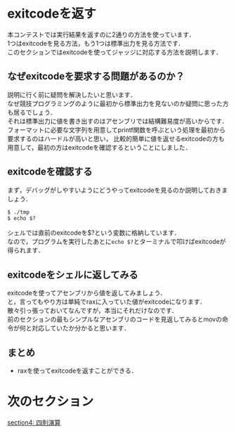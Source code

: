 # exitcodeを返す
本コンテストでは実行結果を返すのに2通りの方法を使っています．  
1つはexitcodeを見る方法，もう1つは標準出力を見る方法です．  
このセクションではexitcodeを使ってジャッジに対応する方法を説明します．  

## なぜexitcodeを要求する問題があるのか？ 
説明に行く前に疑問を解決したいと思います．  
なぜ競技プログラミングのように最初から標準出力を見ないのか疑問に思った方も居るでしょう．  
それは標準出力に値を書き出すのはアセンブリでは結構難易度が高いからです．  
フォーマットに必要な文字列を用意してprintf関数を呼ぶという処理を最初から要求するのはハードルが高いと思い，
比較的簡単に値を返せるexitcodeの方も用意して，最初の方はexitcodeを確認するということにしました．

## exitcodeを確認する
まず，デバッグがしやすいようにどうやってexitcodeを見るのか説明しておきましょう．
```sh
$ ./tmp
$ echo $?
```

シェルでは直前のexitcodeを$?という変数に格納しています．  
なので，プログラムを実行したあとに`echo $?`とターミナルで叩けばexitcodeが得られます．  

## exitcodeをシェルに返してみる  
exitcodeを使ってアセンブリから値を返してみましょう．  
と，言ってもやり方は単純でraxに入っていた値がexitcodeになります．  
散々引っ張っておいてなんですが，本当にそれだけなのです．  
前のセクションの最もシンプルなアセンブリのコードを見返してみるとmovの命令が何と対応していたか分かると思います．  

## まとめ
- raxを使ってexitcodeを返すことができる．

# 次のセクション
[section4: 四則演算](/sections/section4_BasicArithmeticOperations.md)

